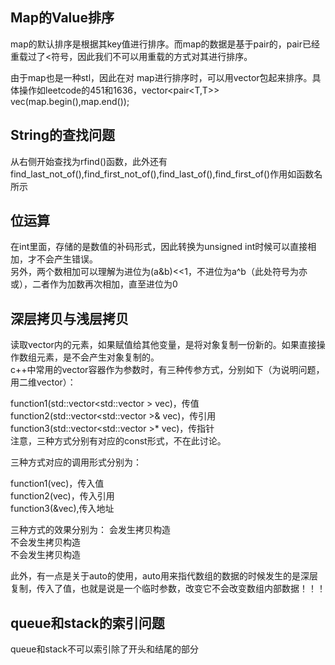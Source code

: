 ## Map的Value排序

map的默认排序是根据其key值进行排序。而map的数据是基于pair的，pair已经重载过了<符号，因此我们不可以用重载的方式对其进行排序。

由于map也是一种stl，因此在对 map进行排序时，可以用vector包起来排序。具体操作如leetcode的451和1636，vector<pair<T,T>> vec(map.begin(),map.end());

## String的查找问题

从右侧开始查找为rfind()函数，此外还有find_last_not_of(),find_first_not_of(),find_last_of(),find_first_of()作用如函数名所示

## 位运算
在int里面，存储的是数值的补码形式，因此转换为unsigned int时候可以直接相加，才不会产生错误。                
另外，两个数相加可以理解为进位为(a&b)<<1，不进位为a^b（此处符号为亦或），二者作为加数再次相加，直至进位为0

## 深层拷贝与浅层拷贝
读取vector内的元素，如果赋值给其他变量，是将对象复制一份新的。如果直接操作数组元素，是不会产生对象复制的。               
c++中常用的vector容器作为参数时，有三种传参方式，分别如下（为说明问题，用二维vector）：             

function1(std::vector<std::vector<int> > vec)，传值        
function2(std::vector<std::vector<int> >& vec)，传引用            
function3(std::vector<std::vector<int> >* vec)，传指针            
注意，三种方式分别有对应的const形式，不在此讨论。

三种方式对应的调用形式分别为：

function1(vec)，传入值              
function2(vec)，传入引用            
function3(&vec),传入地址      

三种方式的效果分别为：
会发生拷贝构造         
不会发生拷贝构造          
不会发生拷贝构造              

此外，有一点是关于auto的使用，auto用来指代数组的数据的时候发生的是深层复制，传入了值，也就是说是一个临时参数，改变它不会改变数组内部数据！！！
## queue和stack的索引问题
queue和stack不可以索引除了开头和结尾的部分